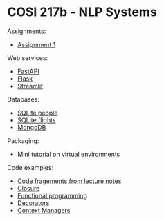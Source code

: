 # COSI 217b - NLP Systems

Assignments:

- [Assignment 1](docs/assignments/assignment1.md)

Web services:

- [FastAPI](code/web-services/fastapi)
- [Flask](code/web-services/flask)
- [Streamlit](code/web-services/streamlit)

Databases:

- [SQLite people](code/databases/sqlite/people)
- [SQLite flights](code/databases/sqlite/flights)
- [MongoDB](code/databases/mongodb/mongodb.md)

Packaging:

- Mini tutorial on [virtual environments](code/environments/python-venv.md)

Code examples:

- [Code fragements from lecture notes](code/lecture_notes/)
- [Closure](code/python-examples/closures/)
- [Functional programming](code/python-examples/functional/)
- [Decorators](code/python-examples/functional/)
- [Context Managers](code/python-examples/contextmanagers/)

